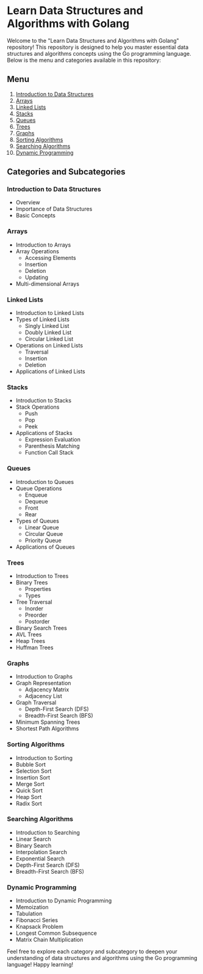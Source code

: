 # Learn Data Structures and Algorithms with Golang

Welcome to the "Learn Data Structures and Algorithms with Golang" repository! This repository is designed to help you master essential data structures and algorithms concepts using the Go programming language. Below is the menu and categories available in this repository:

## Menu

1. [Introduction to Data Structures](#introduction-to-data-structures)
2. [Arrays](#arrays)
3. [Linked Lists](#linked-lists)
4. [Stacks](#stacks)
5. [Queues](#queues)
6. [Trees](#trees)
7. [Graphs](#graphs)
8. [Sorting Algorithms](#sorting-algorithms)
9. [Searching Algorithms](#searching-algorithms)
10. [Dynamic Programming](#dynamic-programming)

## Categories and Subcategories

### Introduction to Data Structures

- Overview
- Importance of Data Structures
- Basic Concepts

### Arrays

- Introduction to Arrays
- Array Operations
  - Accessing Elements
  - Insertion
  - Deletion
  - Updating
- Multi-dimensional Arrays

### Linked Lists

- Introduction to Linked Lists
- Types of Linked Lists
  - Singly Linked List
  - Doubly Linked List
  - Circular Linked List
- Operations on Linked Lists
  - Traversal
  - Insertion
  - Deletion
- Applications of Linked Lists

### Stacks

- Introduction to Stacks
- Stack Operations
  - Push
  - Pop
  - Peek
- Applications of Stacks
  - Expression Evaluation
  - Parenthesis Matching
  - Function Call Stack

### Queues

- Introduction to Queues
- Queue Operations
  - Enqueue
  - Dequeue
  - Front
  - Rear
- Types of Queues
  - Linear Queue
  - Circular Queue
  - Priority Queue
- Applications of Queues

### Trees

- Introduction to Trees
- Binary Trees
  - Properties
  - Types
- Tree Traversal
  - Inorder
  - Preorder
  - Postorder
- Binary Search Trees
- AVL Trees
- Heap Trees
- Huffman Trees

### Graphs

- Introduction to Graphs
- Graph Representation
  - Adjacency Matrix
  - Adjacency List
- Graph Traversal
  - Depth-First Search (DFS)
  - Breadth-First Search (BFS)
- Minimum Spanning Trees
- Shortest Path Algorithms

### Sorting Algorithms

- Introduction to Sorting
- Bubble Sort
- Selection Sort
- Insertion Sort
- Merge Sort
- Quick Sort
- Heap Sort
- Radix Sort

### Searching Algorithms

- Introduction to Searching
- Linear Search
- Binary Search
- Interpolation Search
- Exponential Search
- Depth-First Search (DFS)
- Breadth-First Search (BFS)

### Dynamic Programming

- Introduction to Dynamic Programming
- Memoization
- Tabulation
- Fibonacci Series
- Knapsack Problem
- Longest Common Subsequence
- Matrix Chain Multiplication

Feel free to explore each category and subcategory to deepen your understanding of data structures and algorithms using the Go programming language! Happy learning!
